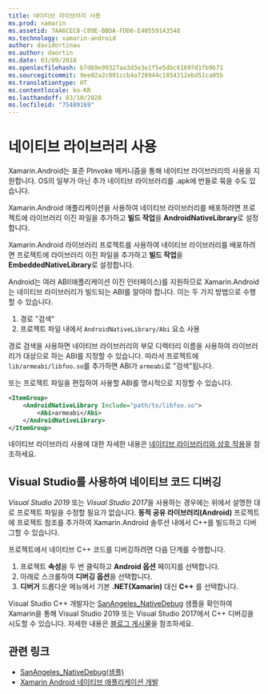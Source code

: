 ```yaml
---
title: 네이티브 라이브러리 사용
ms.prod: xamarin
ms.assetid: 7AA6CEC8-C09E-BBDA-FDD6-E40559143548
ms.technology: xamarin-android
author: davidortinau
ms.author: daortin
ms.date: 03/09/2018
ms.openlocfilehash: b7d69e99327aa3d3e3e1f5e5dbc61697d1fb9b71
ms.sourcegitcommit: 9ee02a2c091ccb4a728944c1854312ebd51ca05b
ms.translationtype: HT
ms.contentlocale: ko-KR
ms.lasthandoff: 03/10/2020
ms.locfileid: "75489169"
---
```

# <a name="using-native-libraries"></a>네이티브 라이브러리 사용

Xamarin.Android는 표준 PInvoke 메커니즘을 통해 네이티브 라이브러리의 사용을 지원합니다. OS의 일부가 아닌 추가 네이티브 라이브러리를 .apk에 번들로 묶을 수도 있습니다.

Xamarin.Android 애플리케이션을 사용하여 네이티브 라이브러리를 배포하려면 프로젝트에 라이브러리 이진 파일을 추가하고 **빌드 작업**을 **AndroidNativeLibrary**로 설정합니다.

Xamarin.Android 라이브러리 프로젝트를 사용하여 네이티브 라이브러리를 배포하려면 프로젝트에 라이브러리 이진 파일을 추가하고 **빌드 작업**을 **EmbeddedNativeLibrary**로 설정합니다.

Android는 여러 ABI(애플리케이션 이진 인터페이스)를 지원하므로 Xamarin.Android는 네이티브 라이브러리가 빌드되는 ABI를 알아야 합니다.
이는 두 가지 방법으로 수행할 수 있습니다.

1. 경로 "검색"
1. 프로젝트 파일 내에서 `AndroidNativeLibrary/Abi` 요소 사용

경로 검색을 사용하면 네이티브 라이브러리의 부모 디렉터리 이름을 사용하여 라이브러리가 대상으로 하는 ABI를 지정할 수 있습니다. 따라서 프로젝트에 `lib/armeabi/libfoo.so`를 추가하면 ABI가 `armeabi`로 "검색"됩니다.

또는 프로젝트 파일을 편집하여 사용할 ABI를 명시적으로 지정할 수 있습니다.

```xml
<ItemGroup>
    <AndroidNativeLibrary Include="path/to/libfoo.so">
        <Abi>armeabi</Abi>
    </AndroidNativeLibrary>
</ItemGroup>
```

네이티브 라이브러리 사용에 대한 자세한 내용은 [네이티브 라이브러리와 상호 작용](https://www.mono-project.com/docs/advanced/pinvoke/)을 참조하세요.

## <a name="debugging-native-code-with-visual-studio"></a>Visual Studio를 사용하여 네이티브 코드 디버깅

*Visual Studio 2019* 또는 *Visual Studio 2017*을 사용하는 경우에는 위에서 설명한 대로 프로젝트 파일을 수정할 필요가 없습니다.
**동적 공유 라이브러리(Android)** 프로젝트에 프로젝트 참조를 추가하여 Xamarin.Android 솔루션 내에서 C++를 빌드하고 디버그할 수 있습니다.

프로젝트에서 네이티브 C++ 코드를 디버깅하려면 다음 단계를 수행합니다.

1. 프로젝트 **속성**을 두 번 클릭하고 **Android 옵션** 페이지를 선택합니다.
2. 아래로 스크롤하여 **디버깅 옵션**을 선택합니다.
3. **디버거** 드롭다운 메뉴에서 기본 **.NET(Xamarin)** 대신 **C++** 를 선택합니다.

Visual Studio C++ 개발자는 [SanAngeles_NativeDebug](https://docs.microsoft.com/samples/xamarin/monodroid-samples/sanangeles-ndk) 샘플을 확인하여 Xamarin을 통해 Visual Studio 2019 또는 Visual Studio 2017에서 C++ 디버깅을 시도할 수 있습니다. 자세한 내용은 [블로그 게시물](https://blog.xamarin.com/build-and-debug-c-libraries-in-xamarin-android-apps-with-visual-studio-2015/)을 참조하세요.

## <a name="related-links"></a>관련 링크

- [SanAngeles_NativeDebug(샘플)](https://docs.microsoft.com/samples/xamarin/monodroid-samples/sanangeles-ndk)
- [Xamarin Android 네이티브 애플리케이션 개발](https://blogs.msdn.microsoft.com/vcblog/2015/02/23/developing-xamarin-android-native-applications/)
